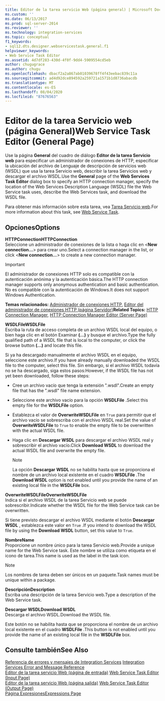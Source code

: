 ```yaml
---
title: Editor de la tarea servicio Web (página general) | Microsoft Docs
ms.custom: ''
ms.date: 06/13/2017
ms.prod: sql-server-2014
ms.reviewer: ''
ms.technology: integration-services
ms.topic: conceptual
f1_keywords:
- sql12.dts.designer.webservicestask.general.f1
helpviewer_keywords:
- Web Service Task Editor
ms.assetid: 4d7df283-430d-4f0f-9dd4-5909554cd5eb
author: chugugrace
ms.author: chugu
ms.openlocfilehash: dbacf2a2a867ab01039678ff4f43eebac839c11a
ms.sourcegitcommit: ad4d92dce894592a259721a1571b1d8736abacdb
ms.translationtype: MT
ms.contentlocale: es-ES
ms.lasthandoff: 08/04/2020
ms.locfileid: "87676563"
---
```

# <a name="web-service-task-editor-general-page"></a><span data-ttu-id="c7ba7-102">Editor de la tarea Servicio web (página General)</span><span class="sxs-lookup"><span data-stu-id="c7ba7-102">Web Service Task Editor (General Page)</span></span>
  <span data-ttu-id="c7ba7-103">Use la página **General** del cuadro de diálogo **Editor de la tarea Servicio web** para especificar un administrador de conexiones de HTTP, especificar la ubicación del archivo de Lenguaje de descripción de servicios web (WSDL) que usa la tarea Servicio web, describir la tarea Servicios web y descargar el archivo WSDL.</span><span class="sxs-lookup"><span data-stu-id="c7ba7-103">Use the **General** page of the **Web Services Task Editor** dialog box to specify an HTTP connection manager, specify the location of the Web Services Description Language (WSDL) file the Web Service task uses, describe the Web Services task, and download the WSDL file.</span></span>  
  
 <span data-ttu-id="c7ba7-104">Para obtener más información sobre esta tarea, vea [Tarea Servicio web](control-flow/web-service-task.md).</span><span class="sxs-lookup"><span data-stu-id="c7ba7-104">For more information about this task, see [Web Service Task](control-flow/web-service-task.md).</span></span>  
  
## <a name="options"></a><span data-ttu-id="c7ba7-105">Opciones</span><span class="sxs-lookup"><span data-stu-id="c7ba7-105">Options</span></span>  
 <span data-ttu-id="c7ba7-106">**HTTPConnection**</span><span class="sxs-lookup"><span data-stu-id="c7ba7-106">**HTTPConnection**</span></span>  
 <span data-ttu-id="c7ba7-107">Seleccione un administrador de conexiones de la lista o haga clic en \<**New connection...**> para crear uno.</span><span class="sxs-lookup"><span data-stu-id="c7ba7-107">Select a connection manager in the list, or click \<**New connection...**> to create a new connection manager.</span></span>  
  
> [!IMPORTANT]  
>  <span data-ttu-id="c7ba7-108">El administrador de conexiones HTTP solo es compatible con la autenticación anónima y la autenticación básica.</span><span class="sxs-lookup"><span data-stu-id="c7ba7-108">The HTTP connection manager supports only anonymous authentication and basic authentication.</span></span> <span data-ttu-id="c7ba7-109">No es compatible con la autenticación de Windows.</span><span class="sxs-lookup"><span data-stu-id="c7ba7-109">It does not support Windows Authentication.</span></span>  
  
 <span data-ttu-id="c7ba7-110">**Temas relacionados:**  [Administrador de conexiones HTTP](connection-manager/http-connection-manager.md), [Editor del administrador de conexiones HTTP &#40;página Servidor&#41;](../../2014/integration-services/http-connection-manager-editor-server-page.md)</span><span class="sxs-lookup"><span data-stu-id="c7ba7-110">**Related Topics:**  [HTTP Connection Manager](connection-manager/http-connection-manager.md), [HTTP Connection Manager Editor &#40;Server Page&#41;](../../2014/integration-services/http-connection-manager-editor-server-page.md)</span></span>  
  
 <span data-ttu-id="c7ba7-111">**WSDLFile**</span><span class="sxs-lookup"><span data-stu-id="c7ba7-111">**WSDLFile**</span></span>  
 <span data-ttu-id="c7ba7-112">Escriba la ruta de acceso completa de un archivo WSDL local del equipo, o bien haga clic en el botón Examinar **(…)** y busque el archivo.</span><span class="sxs-lookup"><span data-stu-id="c7ba7-112">Type the fully qualified path of a WSDL file that is local to the computer, or click the browse button **(...)** and locate this file.</span></span>  
  
 <span data-ttu-id="c7ba7-113">Si ya ha descargado manualmente el archivo WSDL en el equipo, seleccione este archivo.</span><span class="sxs-lookup"><span data-stu-id="c7ba7-113">If you have already manually downloaded the WSDL file to the computer, select this file.</span></span> <span data-ttu-id="c7ba7-114">Sin embargo, si el archivo WSDL todavía no se ha descargado, siga estos pasos:</span><span class="sxs-lookup"><span data-stu-id="c7ba7-114">However, if the WSDL file has not yet been downloaded, follow these steps:</span></span>  
  
-   <span data-ttu-id="c7ba7-115">Cree un archivo vacío que tenga la extensión ".wsdl".</span><span class="sxs-lookup"><span data-stu-id="c7ba7-115">Create an empty file that has the ".wsdl" file name extension.</span></span>  
  
-   <span data-ttu-id="c7ba7-116">Seleccione este archivo vacío para la opción **WSDLFile** .</span><span class="sxs-lookup"><span data-stu-id="c7ba7-116">Select this empty file for the **WSDLFile** option.</span></span>  
  
-   <span data-ttu-id="c7ba7-117">Establezca el valor de **OverwriteWSDLFile** en `True` para permitir que el archivo vacío se sobrescriba con el archivo WSDL real.</span><span class="sxs-lookup"><span data-stu-id="c7ba7-117">Set the value of **OverwriteWSDLFile** to `True` to enable the empty file to be overwritten with the actual WSDL file.</span></span>  
  
-   <span data-ttu-id="c7ba7-118">Haga clic en **Descargar WSDL** para descargar el archivo WSDL real y sobrescribir el archivo vacío.</span><span class="sxs-lookup"><span data-stu-id="c7ba7-118">Click **Download WSDL** to download the actual WSDL file and overwrite the empty file.</span></span>  
  
    > [!NOTE]  
    >  <span data-ttu-id="c7ba7-119">La opción **Descargar WSDL** no se habilita hasta que se proporciona el nombre de un archivo local existente en el cuadro **WSDLFile** .</span><span class="sxs-lookup"><span data-stu-id="c7ba7-119">The **Download WSDL** option is not enabled until you provide the name of an existing local file in the **WSDLFile** box.</span></span>  
  
 <span data-ttu-id="c7ba7-120">**OverwriteWSDLFile**</span><span class="sxs-lookup"><span data-stu-id="c7ba7-120">**OverwriteWSDLFile**</span></span>  
 <span data-ttu-id="c7ba7-121">Indica si el archivo WSDL de la tarea Servicio web se puede sobrescribir.</span><span class="sxs-lookup"><span data-stu-id="c7ba7-121">Indicate whether the WSDL file for the Web Service task can be overwritten.</span></span>  
  
 <span data-ttu-id="c7ba7-122">Si tiene previsto descargar el archivo WSDL mediante el botón **Descargar WSDL** , establezca este valor en `True` .</span><span class="sxs-lookup"><span data-stu-id="c7ba7-122">If you intend to download the WSDL file by using the **Download WSDL** button, set this value to `True`.</span></span>  
  
 <span data-ttu-id="c7ba7-123">**Nombre**</span><span class="sxs-lookup"><span data-stu-id="c7ba7-123">**Name**</span></span>  
 <span data-ttu-id="c7ba7-124">Proporcione un nombre único para la tarea Servicio web.</span><span class="sxs-lookup"><span data-stu-id="c7ba7-124">Provide a unique name for the Web Service task.</span></span> <span data-ttu-id="c7ba7-125">Este nombre se utiliza como etiqueta en el icono de tarea.</span><span class="sxs-lookup"><span data-stu-id="c7ba7-125">This name is used as the label in the task icon.</span></span>  
  
> [!NOTE]  
>  <span data-ttu-id="c7ba7-126">Los nombres de tarea deben ser únicos en un paquete.</span><span class="sxs-lookup"><span data-stu-id="c7ba7-126">Task names must be unique within a package.</span></span>  
  
 <span data-ttu-id="c7ba7-127">**Descripción**</span><span class="sxs-lookup"><span data-stu-id="c7ba7-127">**Description**</span></span>  
 <span data-ttu-id="c7ba7-128">Escriba una descripción de la tarea Servicio web.</span><span class="sxs-lookup"><span data-stu-id="c7ba7-128">Type a description of the Web Service task.</span></span>  
  
 <span data-ttu-id="c7ba7-129">**Descargar WSDL**</span><span class="sxs-lookup"><span data-stu-id="c7ba7-129">**Download WSDL**</span></span>  
 <span data-ttu-id="c7ba7-130">Descarga el archivo WSDL.</span><span class="sxs-lookup"><span data-stu-id="c7ba7-130">Download the WSDL file.</span></span>  
  
 <span data-ttu-id="c7ba7-131">Este botón no se habilita hasta que se proporciona el nombre de un archivo local existente en el cuadro **WSDLFile** .</span><span class="sxs-lookup"><span data-stu-id="c7ba7-131">This button is not enabled until you provide the name of an existing local file in the **WSDLFile** box.</span></span>  
  
## <a name="see-also"></a><span data-ttu-id="c7ba7-132">Consulte también</span><span class="sxs-lookup"><span data-stu-id="c7ba7-132">See Also</span></span>  
 <span data-ttu-id="c7ba7-133">[Referencia de errores y mensajes de Integration Services](../../2014/integration-services/integration-services-error-and-message-reference.md) </span><span class="sxs-lookup"><span data-stu-id="c7ba7-133">[Integration Services Error and Message Reference](../../2014/integration-services/integration-services-error-and-message-reference.md) </span></span>  
 <span data-ttu-id="c7ba7-134">[Editor de la tarea servicio Web &#40;página de entrada&#41;](../../2014/integration-services/web-service-task-editor-input-page.md) </span><span class="sxs-lookup"><span data-stu-id="c7ba7-134">[Web Service Task Editor &#40;Input Page&#41;](../../2014/integration-services/web-service-task-editor-input-page.md) </span></span>  
 <span data-ttu-id="c7ba7-135">[Editor de la tarea servicio Web &#40;página salida&#41;](../../2014/integration-services/web-service-task-editor-output-page.md) </span><span class="sxs-lookup"><span data-stu-id="c7ba7-135">[Web Service Task Editor &#40;Output Page&#41;](../../2014/integration-services/web-service-task-editor-output-page.md) </span></span>  
 [<span data-ttu-id="c7ba7-136">Página Expresiones</span><span class="sxs-lookup"><span data-stu-id="c7ba7-136">Expressions Page</span></span>](expressions/expressions-page.md)  
  
  
